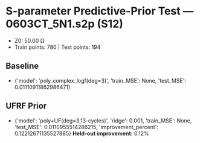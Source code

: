 # S-parameter Predictive-Prior Test — 0603CT_5N1.s2p (S12)
- Z0: 50.00 Ω
- Train points: 780  |  Test points: 194

## Baseline
- {'model': 'poly_complex_logf(deg=3)', 'train_MSE': None, 'test_MSE': 0.01110911862986471}

## UFRF Prior
- {'model': 'poly+UF(deg=3,13-cycles)', 'ridge': 0.001, 'train_MSE': None, 'test_MSE': 0.0110955514286215, 'improvement_percent': 0.12212671135527885}
**Held-out improvement:** 0.12%